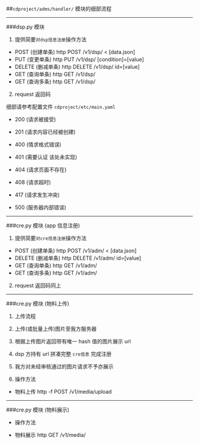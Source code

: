 ##`cdproject/adms/handler/` 模块的细部流程

---

###dsp.py 模块

1. 提供简要`对dsp信息注册`操作方法

 - POST     (创建单条)      http POST   /v1/dsp/ < [data.json]
 - PUT      (变更单条)      http PUT    /v1/dsp/ [condition]=[value]
 - DELETE   (删减单条)      http DELETE /v1/dsp/ id=[value]
 - GET      (查询单条)      http GET    /v1/dsp/
 - GET      (查询多条)      http GET    /v1/dsp/<id>

2. request 返回码

 细部请参考配置文件 `cdproject/etc/main.yaml`

 - 200      (请求被接受)
 - 201      (请求内容已经被创建)

 - 400      (情求格式错误)
 - 401      (需要认证 该处未实现)
 - 404      (请求页面不存在)
 - 408      (请求超时)
 - 417      (请求发生冲突)
 - 500      (服务器内部错误)

---

###cre.py 模块 (app 信息注册)

1. 提供简要`对cre信息注册`操作方法

 - POST     (创建单条)      http POST   /v1/adm/ < [data.json]
 - DELETE   (删减单条)      http DELETE /v1/adm/ id=[value]
 - GET      (查询单条)      http GET    /v1/adm/
 - GET      (查询多条)      http GET    /v1/adm/<id>

2. request 返回码同上

---

###cre.py 模块 (物料上传)

1. 上传流程

 1. 上传(或批量上传)图片至我方服务器
 2. 根据上传图片返回带有唯一 hash 值的图片展示 url
 3. dsp 方持有 url 拼凑完整 `cre信息` 完成注册
 4. 我方对未经审核通过的图片请求不予亦展示

2. 操作方法

 - 物料上传                http -f POST /v1/media/upload

---

###cre.py 模块 (物料展示)

- 操作方法

 - 物料展示                http GET     /v1/media/<id>
